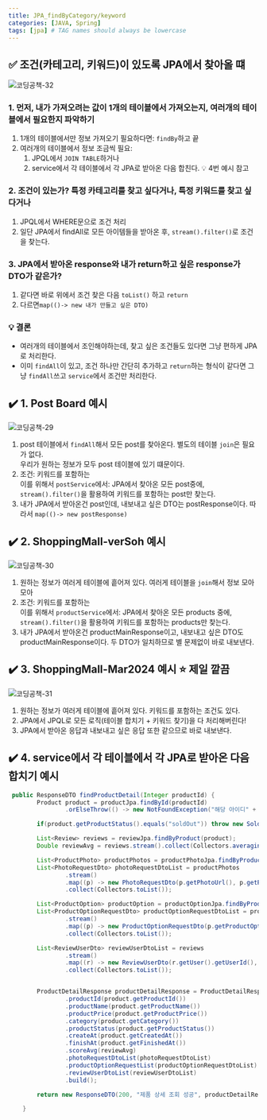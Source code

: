```yaml
---
title: JPA_findByCategory/keyword
categories: [JAVA, Spring]
tags: [jpa] # TAG names should always be lowercase
---
```


## ✅ 조건(카테고리, 키워드)이 있도록 JPA에서 찾아올 떄

![코딩공책-32](https://github.com/soheeparklee/Backend-shoppingMall-Mar2024/assets/97790983/5b36c3c9-5de6-4a67-b225-c07347114723)

### 1. 먼저, 내가 가져오려는 값이 1개의 테이블에서 가져오는지, 여러개의 테이블에서 필요한지 파악하기

1. 1개의 테이블에서만 정보 가져오기 필요하다면: `findBy`하고 끝 <br>
2. 여러개의 테이블에서 정보 조금씩 필요: <br>
   1. JPQL에서 `JOIN TABLE`하거나 <br>
   2. service에서 각 테이블에서 각 JPA로 받아온 다음 합친다. 💡 4번 예시 참고 <br>

### 2. 조건이 있는가? 특정 카테고리를 찾고 싶다거나, 특정 키워드를 찾고 싶다거나

1. JPQL에서 WHERE문으로 조건 처리 <br>
2. 일단 JPA에서 findAll로 모든 아이템들을 받아온 후, `stream().filter()`로 조건을 찾는다. <br>

### 3. JPA에서 받아온 response와 내가 return하고 싶은 response가 DTO가 같은가?

1. 같다면 바로 위에서 조건 찾은 다음 `toList()` 하고 `return` <br>
2. 다르면`map(()-> new 내가 만들고 싶은 DTO)` <br>

### 💡 결론

- 여러개의 테이블에서 조인해야하는데, 찾고 싶은 조건들도 있다면 그냥 편하게 JPA로 처리한다.<br>
- 이미 `findAll`이 있고, 조건 하나만 간단히 추가하고 `return`하는 형식이 같다면 그냥 `findAll`쓰고 `service`에서 조건만 처리한다.

## ✔️ 1. Post Board 예시

![코딩공책-29](https://github.com/soheeparklee/Backend-shoppingMall-Mar2024/assets/97790983/3ff8290a-f241-463e-a1ee-81891aaec4b5)

1. post 테이블에서 `findAll`해서 모든 post를 찾아온다. 별도의 테이블 `join`은 필요가 없다. <br>
   우리가 원하는 정보가 모두 post 테이블에 있기 떄문이다. <br>
2. 조건: 키워드를 포함하는<br>
   이를 위해서 `postService`에서: JPA에서 찾아온 모든 post중에, `stream().filter()`을 활용하여 키워드를 포함하는 post만 찾는다. <br>
3. 내가 JPA에서 받아온건 post인데, 내보내고 싶은 DTO는 postResponse이다. 따라서 `map(()-> new postResponse)`<br>

## ✔️ 2. ShoppingMall-verSoh 예시

![코딩공책-30](https://github.com/soheeparklee/Backend-shoppingMall-Mar2024/assets/97790983/48c1daf2-1cdd-4162-bbd6-d9104c5945e5)

1. 원하는 정보가 여러게 테이블에 흩어져 있다. 여러게 테이블을 `join`해서 정보 모아모아<br>
2. 조건: 키워드를 포함하는<br>
   이를 위해서 `productService`에서: JPA에서 찾아온 모든 products 중에, `stream().filter()`을 활용하여 키워드를 포함하는 products만 찾는다. <br>
3. 내가 JPA에서 받아온건 productMainResponse이고, 내보내고 싶은 DTO도 productMainResponse이다. 두 DTO가 일치하므로 별 문제없이 바로 내보낸다. <br>

## ✔️ 3. ShoppingMall-Mar2024 예시 ⭐️ 제일 깥끔

![코딩공책-31](https://github.com/soheeparklee/Backend-shoppingMall-Mar2024/assets/97790983/c23bf2a6-1a78-4295-84aa-4a8293a7e38b)

1. 원하는 정보가 여러게 테이블에 흩어져 있다. 키워드를 포함하는 조건도 있다. <br>
2. JPA에서 JPQL로 모든 로직(테이블 합치기 + 키워드 찾기)을 다 처리해버린다!<br>
3. JPA에서 받아온 응답과 내보내고 싶은 응답 또한 같으므로 바로 내보낸다. <br>

## ✔️ 4. service에서 각 테이블에서 각 JPA로 받아온 다음 합치기 예시

```java
 public ResponseDTO findProductDetail(Integer productId) {
        Product product = productJpa.findById(productId)
                .orElseThrow(() -> new NotFoundException("해당 아이디" + productId + "상품을 찾을 수 없습니다."));

        if(product.getProductStatus().equals("soldOut")) throw new SoldOutException("판매 종료된 상품입니다.");

        List<Review> reviews = reviewJpa.findByProduct(product);
        Double reviewAvg = reviews.stream().collect(Collectors.averagingDouble(Review::getScore));

        List<ProductPhoto> productPhotos = productPhotoJpa.findByProduct(product);
        List<PhotoRequestDto> photoRequestDtoList = productPhotos
                .stream()
                .map((p) -> new PhotoRequestDto(p.getPhotoUrl(), p.getPhotoType()))
                .collect(Collectors.toList());

        List<ProductOption> productOption = productOptionJpa.findByProduct(product);
        List<ProductOptionRequestDto> productOptionRequestDtoList = productOption
                .stream()
                .map((p) -> new ProductOptionRequestDto(p.getProductOptionId(), p.getColor(), p.getProductSize(), p.getStock()))
                .collect(Collectors.toList());

        List<ReviewUserDto> reviewUserDtoList = reviews
                .stream()
                .map((r) -> new ReviewUserDto(r.getUser().getUserId(), r.getReviewId(), r.getReviewContents(), r.getScore(), r.getCreatedAt()))
                .collect(Collectors.toList());


        ProductDetailResponse productDetailResponse = ProductDetailResponse.builder()
                .productId(product.getProductId())
                .productName(product.getProductName())
                .productPrice(product.getProductPrice())
                .category(product.getCategory())
                .productStatus(product.getProductStatus())
                .createAt(product.getCreatedAt())
                .finishAt(product.getFinishedAt())
                .scoreAvg(reviewAvg)
                .photoRequestDtoList(photoRequestDtoList)
                .productOptionRequestList(productOptionRequestDtoList)
                .reviewUserDtoList(reviewUserDtoList)
                .build();

        return new ResponseDTO(200, "제품 상세 조회 성공", productDetailResponse);

    }
```
